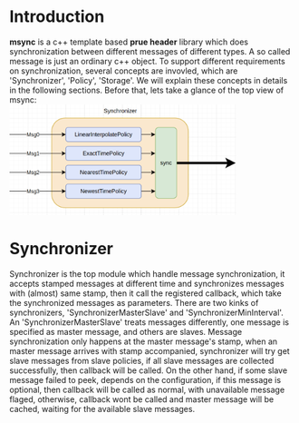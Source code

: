 # Introduction
**msync** is a c++ template based **prue header** library which does synchronization between different messages of different types. A so called message is just an ordinary c++ object.
To support different requirements on synchronization,  several concepts are invovled, which are 'Synchronizer', 'Policy', 'Storage'. We will explain these concepts in details in the following
sections. Before that, lets take a glance of the top view of msync:   
<img src="https://github.com/minrui-hust/msync/blob/master/pic/top.png" alt="drawing" width="400"/>

# Synchronizer
Synchronizer is the top module which handle message synchronization, it accepts stamped messages at different time and synchronizes messages with (almost) same stamp, then it call the registered callback, which take
the synchronized messages as parameters. There are two kinks of synchronizers, 'SynchronizerMasterSlave' and 'SynchronizerMinInterval'.   
An 'SynchronizerMasterSlave' treats messages differently, one message is specified as master message, and others are slaves. Message synchronization only happens at the master message's stamp, when an master message arrives with stamp accompanied, synchronizer will try get slave messages from slave policies, if all slave messages are collected successfully, then callback will be called. On the other hand, if some slave message failed to peek, depends on the configuration, if this message is optional, then callback will be called as normal, with unavailable message flaged, otherwise, callback wont be called and master message will be cached, waiting for the available slave messages.
